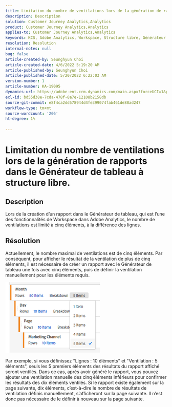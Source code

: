 ```yaml
---
title: Limitation du nombre de ventilations lors de la génération de rapports dans le Générateur de tableau à structure libre.
description: Description
solution: Customer Journey Analytics,Analytics
product: Customer Journey Analytics,Analytics
applies-to: Customer Journey Analytics,Analytics
keywords: KCS, Adobe Analytics, Workspace, Structure libre, Générateur de tableau, Limitation
resolution: Resolution
internal-notes: null
bug: false
article-created-by: Seunghyun Choi
article-created-date: 4/6/2022 5:19:20 AM
article-published-by: Seunghyun Choi
article-published-date: 5/20/2022 6:22:03 AM
version-number: 1
article-number: KA-19095
dynamics-url: https://adobe-ent.crm.dynamics.com/main.aspx?forceUCI=1&pagetype=entityrecord&etn=knowledgearticle&id=b2adbf19-69b5-ec11-983f-000d3a5d0e57
exl-id: bd55d38e-7cda-478f-8a7e-12108b2158db
source-git-commit: e8f4ca2dd578944d4fe399074fab461de88ad247
workflow-type: tm+mt
source-wordcount: '206'
ht-degree: 1%

---
```


# Limitation du nombre de ventilations lors de la génération de rapports dans le Générateur de tableau à structure libre.

## Description

Lors de la création d’un rapport dans le Générateur de tableau, qui est l’une des fonctionnalités de Workspace dans Adobe Analytics, le nombre de ventilations est limité à cinq éléments, à la différence des lignes. 

## Résolution


Actuellement, le nombre maximal de ventilations est de cinq éléments. Par conséquent, pour afficher le résultat de la ventilation de plus de cinq éléments, il est nécessaire de créer un rapport avec le Générateur de tableau une fois avec cinq éléments, puis de définir la ventilation manuellement pour les éléments requis.

![](assets/936a2ca2-6ab5-ec11-983f-000d3a5d0e57.png)

Par exemple, si vous définissez &quot;Lignes : 10 éléments&quot; et &quot;Ventilation : 5 éléments&quot;, seuls les 5 premiers éléments des résultats du rapport affiché seront ventilés. Dans ce cas, après avoir généré le rapport, vous pouvez ajouter une ventilation manuelle des cinq éléments inférieurs pour confirmer les résultats des dix éléments ventilés. Si le rapport existe également sur la page suivante, dix éléments, c’est-à-dire le nombre de résultats de ventilation définis manuellement, s’afficheront sur la page suivante. Il n’est donc pas nécessaire de le définir à nouveau sur la page suivante.
